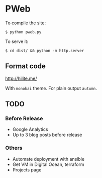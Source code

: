 PWeb
====

To compile the site:

    $ python pweb.py

To serve it:

    $ cd dist/ && python -m http.server

Format code
-----------

http://hilite.me/

With `monokai` theme. For plain output `autumn`.

TODO
----

### Before Release
- Google Analytics
- Up to 3 blog posts before release

### Others
- Automate deployment with ansible
- Get VM in Digital Ocean, terraform
- Projects page
